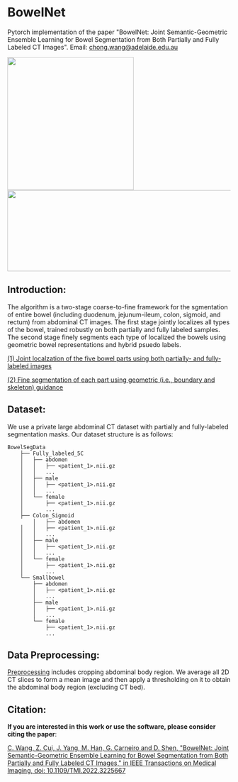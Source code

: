 # BowelNet


Pytorch implementation of the paper "BowelNet: Joint Semantic-Geometric Ensemble Learning for Bowel Segmentation from Both Partially and Fully Labeled CT Images". Email: chong.wang@adelaide.edu.au

<img width="285" height="300" src="https://github.com/runningcw/BowelNet/blob/master/bowel_fineseg/arch/pipeline.png"/></dev>
<img width="510" height="183" src="https://github.com/runningcw/BowelNet/blob/master/bowel_fineseg/arch/segmentors.png"/></dev>


## Introduction:

The algorithm is a two-stage coarse-to-fine framework for the sgmentation of entire bowel (including duodenum, jejunum-ileum, colon, sigmoid, and rectum) from abdominal CT images. The first stage jointly localizes all types of the bowel, trained robustly on both partially and fully labeled samples. The second stage finely segments each type of localized the bowels using geometric bowel representations and hybrid psuedo labels.

[(1) Joint localzation of the five bowel parts using both partially- and fully-labeled images](https://github.com/runningcw/BowelNet/tree/master/bowel_coarseseg)

[(2) Fine segmentation of each part using geometric (i.e., boundary and skeleton) guidance](https://github.com/runningcw/BowelNet/tree/master/bowel_fineseg)


## Dataset:

We use a private large abdominal CT dataset with partially and fully-labeled segmentation masks. Our dataset structure is as follows:

```
BowelSegData
	├── Fully_labeled_5C
	│	├── abdomen
	│	│   ├── <patient_1>.nii.gz
	│	│   ...
	│	├── male
	│	│   ├── <patient_1>.nii.gz
	│	│   ...
	│	└── female
	│	    ├── <patient_1>.nii.gz
	│	    ...
	├── Colon_Sigmoid
        │	├── abdomen
	│	│   ├── <patient_1>.nii.gz
	│	│   ...
	│	├── male
	│	│   ├── <patient_1>.nii.gz
	│	│   ...
	│	└── female
	│	    ├── <patient_1>.nii.gz
	│	    ...
	└── Smallbowel
	 	├── abdomen
	 	│   ├── <patient_1>.nii.gz
	 	│   ...
	 	├── male
	 	│   ├── <patient_1>.nii.gz
	  	│   ...
	 	└── female
	 	    ├── <patient_1>.nii.gz
	 	    ...
```

## Data Preprocessing:

[Preprocessing](https://github.com/runningcw/BowelNet/blob/master/bowel_coarseseg/preprocessing.py) includes cropping abdominal body region. We average all 2D CT slices to form a mean image and then apply a thresholding on it to obtain the abdominal body region (excluding CT bed).


## Citation:
__If you are interested in this work or use the software, please consider citing the paper__:

[C. Wang, Z. Cui, J. Yang, M. Han, G. Carneiro and D. Shen, "BowelNet: Joint Semantic-Geometric Ensemble Learning for Bowel Segmentation from Both Partially and Fully Labeled CT Images," in IEEE Transactions on Medical Imaging, doi: 10.1109/TMI.2022.3225667](https://ieeexplore.ieee.org/document/9966840)
